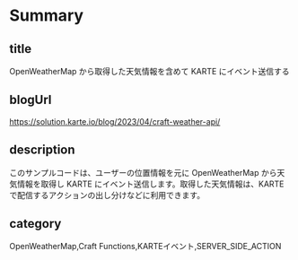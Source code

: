 # Summary

## title

OpenWeatherMap から取得した天気情報を含めて KARTE にイベント送信する

## blogUrl
https://solution.karte.io/blog/2023/04/craft-weather-api/

## description

このサンプルコードは、ユーザーの位置情報を元に OpenWeatherMap から天気情報を取得し KARTE にイベント送信します。取得した天気情報は、KARTE で配信するアクションの出し分けなどに利用できます。

## category

OpenWeatherMap,Craft Functions,KARTEイベント,SERVER_SIDE_ACTION
